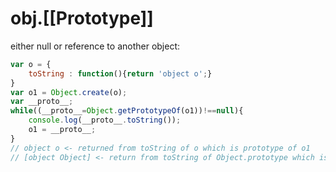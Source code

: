 # obj.[[Prototype]]
either null or reference to another object:
```javascript
var o = {
    toString : function(){return 'object o';}
}
var o1 = Object.create(o);
var __proto__;
while((__proto__=Object.getPrototypeOf(o1))!==null){
    console.log(__proto__.toString());
    o1 = __proto__;
}
// object o <- returned from toString of o which is prototype of o1
// [object Object] <- return from toString of Object.prototype which is prototype of Object
```
